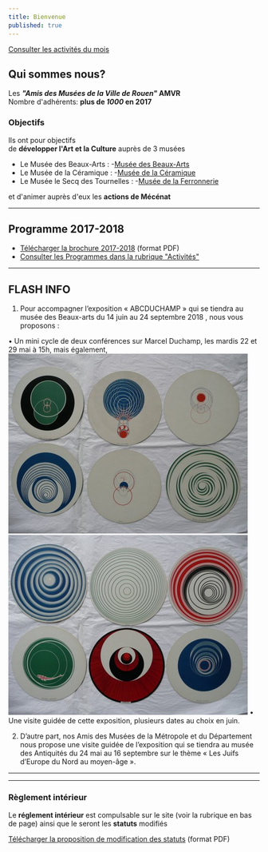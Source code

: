 ```yaml
---
title: Bienvenue
published: true
---
```


<p><a href="/pages/activites-du-mois.html" class="bouton">Consulter les activités du mois</a></p>  

## Qui sommes nous?  

Les **_"Amis des Musées de la Ville de Rouen"_ AMVR**   
Nombre d'adhérents: **plus de _1000_ en 2017**  

### Objectifs  


Ils ont pour objectifs  
de **développer l'Art et la Culture** auprès de 3 musées  
- Le Musée des Beaux-Arts : -[Musée des Beaux-Arts](http://mbarouen.fr/fr)
- Le Musée de la Céramique : -[Musée de la Céramique](http://museedelaceramique.fr/fr)
- Le Musée le Secq des Tournelles : -[Musée de la Ferronnerie](http://museelesecqdestournelles.fr/fr)

et d'animer auprès d'eux les **actions de Mécénat**

---



## Programme 2017-2018

- [Télécharger la brochure 2017-2018](/fichiers/brochure-2017-2018.pdf) (format PDF)
- [Consulter les Programmes dans la rubrique "Activités"](/pages/activites.html)





---
## FLASH INFO  


1)    Pour accompagner l’exposition   « ABCDUCHAMP » qui se tiendra au musée des Beaux-arts du 14 juin au 24 septembre 2018 , nous vous proposons :

 

• Un mini cycle de deux conférences sur Marcel Duchamp, les mardis 22 et 29 mai à 15h, mais également,
 ![Disques Duchamp](fichiers/oeuvres/2015-duchamp-2.jpg)
 ![Disques Duchamp](fichiers/oeuvres/2015-duchamp-3.jpg)
• Une visite guidée de cette exposition, plusieurs dates au choix en juin.


 

2)    D’autre part, nos Amis des Musées de la Métropole et du Département nous propose  une visite guidée de l’exposition qui se tiendra au musée des Antiquités  du 24 mai au 16 septembre sur le thème  « Les Juifs d’Europe du Nord au moyen-âge ».

 






 
 



 



---  




 


  









---

### Règlement intérieur

Le **réglement intérieur** est compulsable sur le site (voir la rubrique en bas de page) ainsi que le seront les **statuts** modifiés

[Télécharger la proposition de modification des statuts](/fichiers/161115-proposition-de-modifications-des-statuts.pdf) (format PDF)
